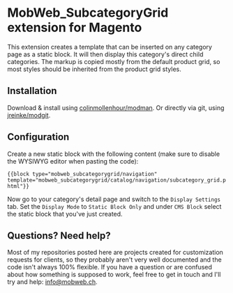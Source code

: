 # MobWeb_SubcategoryGrid extension for Magento

This extension creates a template that can be inserted on any category page as a static block. It will then display this category's direct child categories. The markup is copied mostly from the default product grid, so most styles should be inherited from the product grid styles.

## Installation

Download & install using [colinmollenhour/modman](https://github.com/colinmollenhour/modman/). Or directly via git, using [jreinke/modgit](https://github.com/jreinke/modgit).

## Configuration

Create a new static block with the following content (make sure to disable the WYSIWYG editor when pasting the code):

``{{block type="mobweb_subcategorygrid/navigation" template="mobweb_subcategorygrid/catalog/navigation/subcategory_grid.phtml"}}``

Now go to your category's detail page and switch to the `Display Settings` tab. Set the `Display Mode` to `Static Block Only` and under `CMS Block` select the static block that you've just created.

## Questions? Need help?

Most of my repositories posted here are projects created for customization requests for clients, so they probably aren't very well documented and the code isn't always 100% flexible. If you have a question or are confused about how something is supposed to work, feel free to get in touch and I'll try and help: [info@mobweb.ch](mailto:info@mobweb.ch).